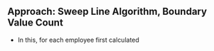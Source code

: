 ## Approach: Sweep Line Algorithm, Boundary Value Count
* In this, for each employee first calculated